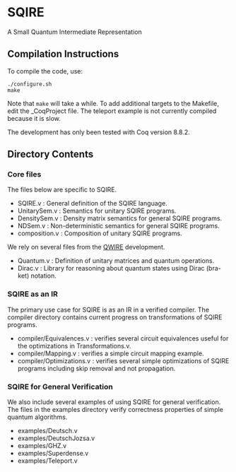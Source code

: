 # SQIRE
A Small Quantum Intermediate Representation

## Compilation Instructions

To compile the code, use:
```
./configure.sh
make
```
Note that `make` will take a while. To add additional targets to the Makefile, edit the \_CoqProject file. The teleport example is not currently compiled because it is slow.

The development has only been tested with Coq version 8.8.2.

## Directory Contents

### Core files

The files below are specific to SQIRE.

- SQIRE.v : General definition of the SQIRE language.
- UnitarySem.v : Semantics for unitary SQIRE programs.
- DensitySem.v : Density matrix semantics for general SQIRE programs.
- NDSem.v : Non-deterministic semantics for general SQIRE programs.
- composition.v : Composition of unitary SQIRE programs.

We rely on several files from the [QWIRE](https://github.com/inQWIRE/QWIRE) development.

- Quantum.v : Definition of unitary matrices and quantum operations.
- Dirac.v : Library for reasoning about quantum states using Dirac (bra-ket) notation.

### SQIRE as an IR

The primary use case for SQIRE is as an IR in a verified compiler. The compiler directory contains current progress on transformations of SQIRE programs.

- compiler/Equivalences.v : verifies several circuit equivalences useful for the optimizations in Transformations.v.
- compiler/Mapping.v : verifies a simple circuit mapping example.
- compiler/Optimizations.v : verifies several simple optimizations of SQIRE programs including skip removal and not propagation.

### SQIRE for General Verification

We also include several examples of using SQIRE for general verification. The files in the examples directory verify correctness properties of simple quantum algorithms.

- examples/Deutsch.v    
- examples/DeutschJozsa.v
- examples/GHZ.v
- examples/Superdense.v
- examples/Teleport.v    
